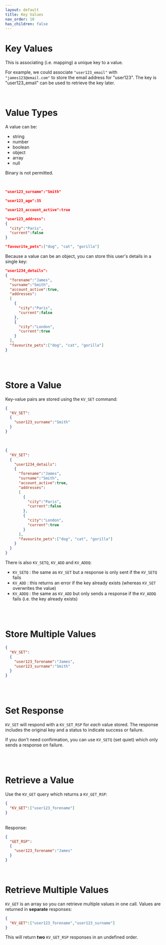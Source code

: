 ```yaml
---
layout: default
title: Key Values
nav_order: 10
has_children: false
---
```


# Key Values
This is associating (i.e. mapping) a unique key to a value.

For example, we could associate `"user123_email"` with `"james123@email.com"` to store the email address for "user123". The key is "user123_email" can be used to retrieve the key later.


<br/>

# Value Types
A value can be:

- string
- number
- boolean
- object 
- array
- null

Binary is not permitted.

<br/>

```json
"user123_surname":"Smith"
```

```json
"user123_age":35
```

```json
"user123_account_active":true
```


```json
"user123_address":
{
  "city":"Paris",
  "current":false
}
```

```json
"favourite_pets":["dog", "cat", "gorilla"]
```

Because a value can be an object, you can store this user's details in a single key:

```json
"user1234_details":
{
  "forename":"James",
  "surname":"Smith",
  "account_active":true,
  "addresses":
  [
    {
      "city":"Paris",
      "current":false
    },
    {
      "city":"London",
      "current":true
    }    
  ],
  "favourite_pets":["dog", "cat", "gorilla"]
}
```
<br/><br/>


# Store a Value
Key-value pairs are stored using the `KV_SET` command:

```json
{
  "KV_SET":
  {
    "user123_surname":"Smith"
  }
}
```
<br/>

```json
{
  "KV_SET":
  {
    "user1234_details":
    {
      "forename":"James",
      "surname":"Smith",
      "account_active":true,
      "addresses":
      [
        {
          "city":"Paris",
          "current":false
        },
        {
          "city":"London",
          "current":true
        }    
      ],
      "favourite_pets":["dog", "cat", "gorilla"]
    }
  }
}
```

There is also `KV_SETQ`, `KV_ADD` and `KV_ADDQ`:

- `KV_SETQ` : the same as `KV_SET` but a response is only sent if the `KV_SETQ` fails
- `KV_ADD` : this returns an error if the key already exists (whereas `KV_SET` overwrites the value)
- `KV_ADDQ` : the same as `KV_ADD` but only sends a response if the `KV_ADDQ` fails (i.e. the key already exists)

<br/><br/>

# Store Multiple Values

```json
{
  "KV_SET":
  {
    "user123_forename":"James",
    "user123_surname":"Smith"
  }
}
```

<br/><br/>

# Set Response

`KV_SET` will respond with a `KV_SET_RSP` for *each* value stored. The response includes the original key and a status to indicate success or failure. 

If you don't need confirmation, you can use `KV_SETQ` (set quiet) which only sends a response on failure.


<br/><br/>

# Retrieve a Value
Use the `KV_GET` query which returns a `KV_GET_RSP`:

```json
{
  "KV_GET":["user123_forename"]
}
```

<br/>
Response:

```json
{
  "GET_RSP":
  {
    "user123_forename":"James"
  }
}
```

<br/>

# Retrieve Multiple Values
`KV_GET` is an array so you can retrieve multiple values in one call. Values are returned in **separate** responses:

```json
{
  "KV_GET":["user123_forename","user123_surname"]
}
```

This will return **two** `KV_GET_RSP` responses in an undefined order.